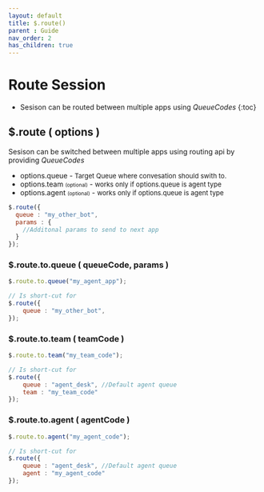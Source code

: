 ```yaml
---
layout: default
title: $.route()
parent : Guide
nav_order: 2
has_children: true
---
```

# Route Session
- Sesison can be routed between multiple apps using *QueueCodes*
{:toc}


## $.route ( options )
Sesison can be switched between multiple apps using routing api by providing *QueueCodes*
*  options.queue - <font size="2"> Target Queue where convesation should swith to.</font>
*  options.team <font size="1"> (optional)</font> - <font size="2">works only if options.queue is agent type </font>
*  options.agent <font size="1"> (optional)</font> - <font size="2">works only if options.queue is agent type </font>

```javascript
$.route({
  queue : "my_other_bot",
  params : {
    //Additonal params to send to next app
  }
});
```
### $.route.to.queue ( queueCode, params )
```javascript
$.route.to.queue("my_agent_app");

// Is short-cut for
$.route({
    queue : "my_other_bot",
});
```

### $.route.to.team ( teamCode )
```javascript
$.route.to.team("my_team_code");

// Is short-cut for
$.route({
    queue : "agent_desk", //Default agent queue
    team : "my_team_code"
});
```
### $.route.to.agent ( agentCode )
```javascript
$.route.to.agent("my_agent_code");

// Is short-cut for
$.route({
    queue : "agent_desk", //Default agent queue
    agent : "my_agent_code"
});
```